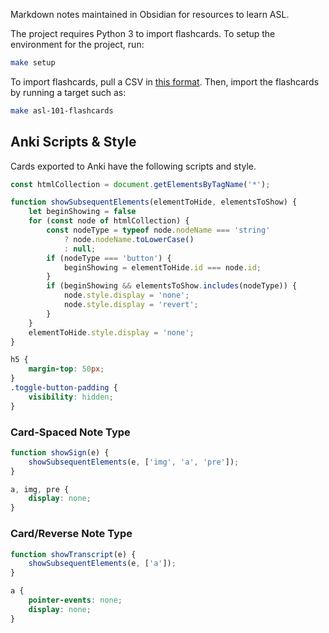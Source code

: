 Markdown notes maintained in Obsidian for resources to learn ASL.

The project requires Python 3 to import flashcards. To setup the environment for the project, run:
```bash
make setup
```

To import flashcards, pull a CSV in [this format](https://docs.google.com/spreadsheets/d/1wntkF6W-mNdyTxaEZI-RmvvdGeeDKY8iq9FHbYhtNog/edit?usp=sharing).
Then, import the flashcards by running a target such as:
```bash
make asl-101-flashcards
```

## Anki Scripts & Style
Cards exported to Anki have the following scripts and style.
```js
const htmlCollection = document.getElementsByTagName('*');

function showSubsequentElements(elementToHide, elementsToShow) {
	let beginShowing = false
	for (const node of htmlCollection) {
		const nodeType = typeof node.nodeName === 'string'
			? node.nodeName.toLowerCase()
			: null;
		if (nodeType === 'button') {
			beginShowing = elementToHide.id === node.id;
		}
		if (beginShowing && elementsToShow.includes(nodeType)) {
			node.style.display = 'none';
			node.style.display = 'revert';
		}
	}
	elementToHide.style.display = 'none';
}
```

```css
h5 {
	margin-top: 50px;
}
.toggle-button-padding {
	visibility: hidden;
}
```

### Card-Spaced Note Type
```js
function showSign(e) {
	showSubsequentElements(e, ['img', 'a', 'pre']);
}
```

```css
a, img, pre {
	display: none;
}
```

### Card/Reverse Note Type
```js
function showTranscript(e) {
	showSubsequentElements(e, ['a']);
}
```

```css
a {
	pointer-events: none;
	display: none;
}
```